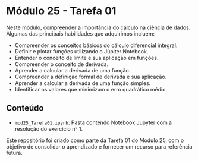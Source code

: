 # Módulo 25 - Tarefa 01

Neste módulo, compreender a importância do cálculo na ciência de dados. Algumas das principais habilidades que adquirimos incluem:

- Compreender os conceitos básicos do cálculo diferencial integral.
- Definir e plotar funções utilizando o Júpiter Notebook.
- Entender o conceito de limite e sua aplicação em funções.
- Compreender o conceito de derivada.
- Aprender a calcular a derivada de uma função.
- Compreender a definição formal de derivada e sua aplicação.
- Aprender a calcular a derivada de uma função simples.
- Identificar os valores que minimizam o erro quadrático médio.

## Conteúdo

- `mod25_Tarefa01.ipynb`: Pasta contendo Notebook Jupyter com a resolução do exercício n° 1.

Este repositório foi criado como parte da Tarefa 01 do Módulo 25, com o objetivo de consolidar o aprendizado e fornecer um recurso para referência futura.
